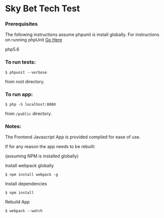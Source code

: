 # Sky Bet Tech Test

### Prerequisites

The following instructions assume phpunit is install globally.
For instructions on running phpUnit [Go Here](https://github.com/sebastianbergmann/phpunit)

php5.6

### To run tests:

```$ phpunit --verbose```

from root directory.

### To run app:

```$ php -S localhost:8080```

from `/public` directory. 


### Notes:

The Frontend Javascript App is provided compiled for ease of use.

If for any reason the app needs to be rebuilt:

(assuming NPM is installed globally)

Install webpack globally

```$ npm install webpack -g```

Install dependencies

```$ npm install```

Rebuild App

```$ webpack --watch```